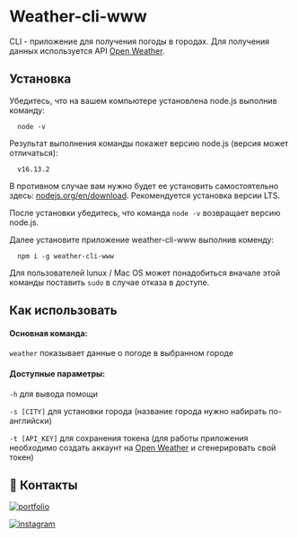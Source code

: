 # Weather-cli-www

CLI - приложение для получения погоды в городах. Для получения данных используется API [Open Weather](https://openweathermap.org/api).

## Установка

Убедитесь, что на вашем компьютере установлена node.js выполнив команду:

```http
  node -v
```

Результат выполнения команды покажет версию node.js (версия может отличаться):
```http
  v16.13.2
```
В противном случае вам нужно будет ее установить самостоятельно здесь: [nodejs.org/en/download](https://nodejs.org/en/download). Рекомендуется установка версии LTS.

После установки убедитесь, что команда `node -v` возвращает версию node.js.

Далее установите приложение weather-cli-www выполнив коменду:
```http
  npm i -g weather-cli-www
```
Для пользователей lunux / Mac OS может понадобиться вначале этой команды поставить `sudo` в случае отказа в доступе.

## Как использовать

#### Основная команда:

`weather` показывает данные о погоде в выбранном городе

#### Доступные параметры:

`-h` для вывода помощи

`-s [CITY]` для установки города (название города нужно набирать по-английски)

`-t [API_KEY]` для сохранения токена (для работы приложения необходимо создать аккаунт на [Open Weather](https://home.openweathermap.org/users/sign_up) и сгенерировать свой токен)


## 🔗 Контакты
[![portfolio](https://img.shields.io/badge/worldWarmWorm-000?style=for-the-badge&logo=github&logoColor=white)](https://github.com/worldWarmWorm?tab=repositories)

[![instagram](https://img.shields.io/badge/freakchef666-000?style=for-the-badge&logo=instagram&logoColor=white)](https://www.instagram.com/freakchef666/)